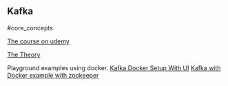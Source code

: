 ## Kafka
#core_concepts 

[The course on udemy](https://alm.udemy.com/course/apache-kafka/learn/lecture/31409100#overview)

[The Theory](The%20Theory.md)

Playground examples using docker.
[Kafka Docker Setup With UI](Kafka%20Docker%20Setup%20With%20UI.md)
[Kafka with Docker example with zookeeper](Kafka%20with%20Docker%20example%20with%20zookeeper.md)




